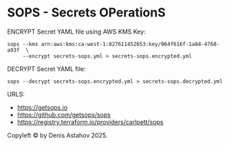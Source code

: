 # SOPS - Secrets OPerationS

ENCRYPT Secret YAML file using AWS KMS Key:
```
sops --kms arn:aws:kms:ca-west-1:827611452653:key/064f616f-1a84-4768-a93f  \
     --encrypt secrets-sops.yml > secrets-sops.encrypted.yml
```

DECRYPT Secret YAML file:
```
sops --decrypt secrets-sops.encrypted.yml > secrets-sops.decrypted.yml
```


URLS:
* https://getsops.io                             
* https://github.com/getsops/sops  
* https://registry.terraform.io/providers/carlpett/sops

Copyleft &copy; by Denis Astahov 2025.